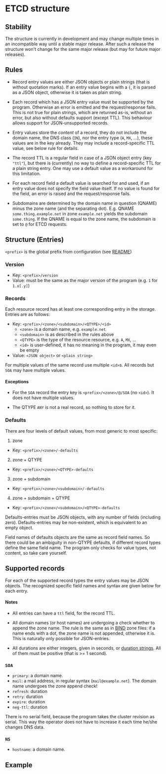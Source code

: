# ETCD structure

## Stability

The structure is currently in development and may change multiple times in an incompatible
way until a stable major release. After such a release the structure won't change
for the same major release (but may for future major releases).

## Rules

* Record entry values are either JSON objects or plain strings (that is without
quotation marks). If an entry value begins with a `{`, it is parsed as a JSON object,
otherwise it is taken as plain string.

* Each record which has a JSON entry value must be supported by the program.
Otherwise an error is emitted and the request/response fails. This is not true for plain strings,
which are returned as-is, without an error, but also without defaults support (except TTL).
This behaviour allows support for JSON-unsupported records.

* Entry values store the *content* of a record, they do not include the domain name,
the DNS class (`IN`), nor the entry type (`A`, `MX`, &hellip;), these values are
in the key already. They may include a record-specific TTL value, see below rule for details.

* The record TTL is a regular field in case of a JSON object entry (key `"ttl"`), but there
is (currently) no way to define a record-specific TTL for a plain string entry.
One may use a default value as a workaround for this limitation.

* For each record field a default value is searched for and used, if an entry value
does not specify the field value itself. If no value is found for the field,
an error is raised and the request/response fails.

* Subdomains are determined by the domain name in question (QNAME) minus the zone name
(and the separating dot). E.g. QNAME `some.thing.example.net` in zone `example.net`
yields the subdomain `some.thing`.
If the QNAME is equal to the zone name, the subdomain is set to `@` for ETCD requests.

## Structure (Entries)

`<prefix>` is the global prefix from configuration (see [README](README.md))

### Version

* Key: `<prefix>/version`
* Value: must be the same as the major version of the program (e.g. `1` for `1.x[.y]`)

### Records

Each resource record has at least one corresponding entry in the storage.
Entries are as follows:

* Key: `<prefix>/<zone>/<subdomain>/<QTYPE>/<id>`
  * `<zone>` is a domain name, e.g. `example.net`
  * `<subdomain>` is as described in the rules above
  * `<QTYPE>` is the type of the resource resource, e.g. `A`, `MX`, &hellip;
  * `<id>` is user-defined, it has no meaning in the program, it may even be empty
* Value: `<JSON object>` or `<plain string>`

For multiple values of the same record use multiple `<id>`s. All records
but `SOA` may have multiple values.

#### Exceptions

* For the `SOA` record the entry key is `<prefix>/<zone>/@/SOA` (no `<id>`).
It does not have multiple values.

* The QTYPE `ANY` is not a real record, so nothing to store for it.

### Defaults

There are four levels of default values, from most generic to most specific:

1. zone
  * Key: `<prefix>/<zone>/-defaults`
2. zone + QTYPE
  * Key: `<prefix>/<zone>/<QTYPE>-defaults`
3. zone + subdomain
  * Key: `<prefix>/<zone>/<subdomain>/-defaults`
4. zone + subdomain + QTYPE
  * Key: `<prefix>/<zone>/<subdomain>/<QTYPE>-defaults`

Defaults-entries must be JSON objects, with any number of fields (including zero).
Defaults-entries may be non-existent, which is equivalent to an empty object.

Field names of defaults objects are the same as record field names. So there could
be an ambiguity in non-QTYPE defaults, if different record types define the same
field name. The program only checks for value types, not content, so take care yourself.

## Supported records

For each of the supported record types the entry values may be JSON objects. The recognized
specific field names and syntax are given below for each entry.

#### Notes

* All entries can have a `ttl` field, for the record TTL.

* All domain names (or host names) are undergoing a check whether to append the zone name.
The rule is the same as in [BIND][] zone files: if a name ends with a dot, the zone
name is not appended, otherwise it is. This is naturally only possible for JSON-entries.

* All durations are either integers, given in seconds, or [duration strings][tdur].
All of them must be positive (that is >= 1 second).

### `SOA`

* `primary`: a domain name.
* `mail`: a mail address, in regular syntax (`mail@example.net`). The domain name undergoes the zone append check!
* `refresh`: duration
* `retry`: duration
* `expire`: duration
* `neg-ttl`: duration

There is no serial field, because the program takes the cluster revision as serial.
This way the operator does not have to increase it each time he/she changes DNS data.

### `NS`

* `hostname`: a domain name.

## Example

[bind]: https://www.isc.org/downloads/bind/
[tdur]: https://golang.org/pkg/time/#ParseDuration
